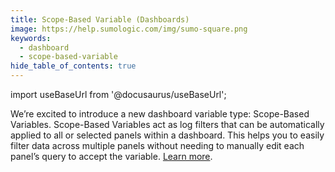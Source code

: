 ```yaml
---
title: Scope-Based Variable (Dashboards)
image: https://help.sumologic.com/img/sumo-square.png
keywords:
  - dashboard
  - scope-based-variable
hide_table_of_contents: true    
---
```


import useBaseUrl from '@docusaurus/useBaseUrl';

We’re excited to introduce a new dashboard variable type: Scope-Based Variables. Scope-Based Variables act as log filters that can be automatically applied to all or selected panels within a dashboard. This helps you to easily filter data across multiple panels without needing to manually edit each panel’s query to accept the variable. [Learn more](/docs/dashboards/filter-template-variables). 
